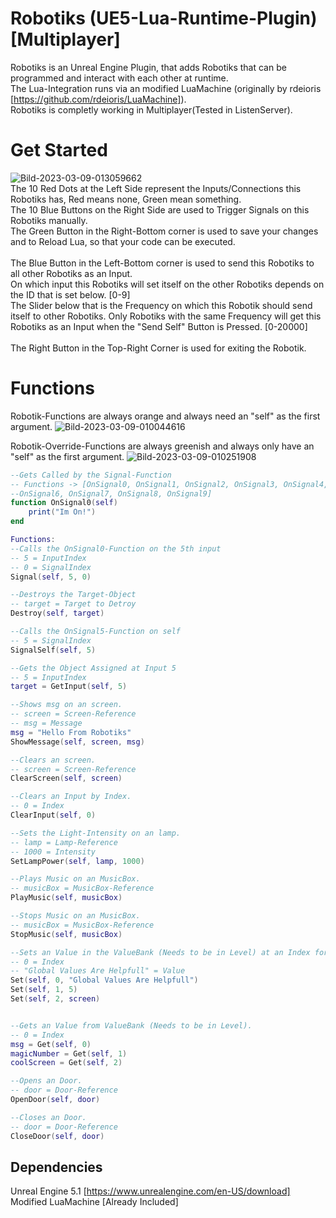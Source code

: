 # Robotiks (UE5-Lua-Runtime-Plugin) [Multiplayer]

Robotiks is an Unreal Engine Plugin, that adds Robotiks that can be programmed and interact with each other at runtime. \
The Lua-Integration runs via an modified LuaMachine (originally by rdeioris [https://github.com/rdeioris/LuaMachine]). \
Robotiks is completly working in Multiplayer(Tested in ListenServer).

# Get Started
<img src="https://i.ibb.co/6nYtNGF/Bild-2023-03-09-013059662.png" alt="Bild-2023-03-09-013059662" border="0"></a> \
The 10 Red Dots at the Left Side represent the Inputs/Connections this Robotiks has, Red means none, Green mean something. \
The 10 Blue Buttons on the Right Side are used to Trigger Signals on this Robotiks manually. \
The Green Button in the Right-Bottom corner is used to save your changes and to Reload Lua, so that your code can be executed. \
\
The Blue Button in the Left-Bottom corner is used to send this Robotiks to all other Robotiks as an Input. \
On which input this Robotiks will set itself on the other Robotiks depends on the ID that is set below. [0-9] \
The Slider below that is the Frequency on which this Robotik should send itself to other Robotiks. Only Robotiks with the same Frequency will get this Robotiks as an Input when the "Send Self" Button is Pressed. [0-20000] \
\
The Right Button in the Top-Right Corner is used for exiting the Robotik.

# Functions
Robotik-Functions are always orange and always need an "self" as the first argument.
<img src="https://i.ibb.co/MfLWD0f/Bild-2023-03-09-010044616.png" alt="Bild-2023-03-09-010044616" border="0"></a>

Robotik-Override-Functions are always greenish and always only have an "self" as the first argument.
<img src="https://i.ibb.co/cJjxTqy/Bild-2023-03-09-010251908.png" alt="Bild-2023-03-09-010251908" border="0"></a> 

```lua
--Gets Called by the Signal-Function
-- Functions -> [OnSignal0, OnSignal1, OnSignal2, OnSignal3, OnSignal4, OnSignal5
--OnSignal6, OnSignal7, OnSignal8, OnSignal9]
function OnSignal0(self)
    print("Im On!")
end

Functions:
--Calls the OnSignal0-Function on the 5th input
-- 5 = InputIndex
-- 0 = SignalIndex
Signal(self, 5, 0)

--Destroys the Target-Object
-- target = Target to Detroy
Destroy(self, target)

--Calls the OnSignal5-Function on self
-- 5 = SignalIndex
SignalSelf(self, 5)

--Gets the Object Assigned at Input 5
-- 5 = InputIndex
target = GetInput(self, 5)

--Shows msg on an screen.
-- screen = Screen-Reference
-- msg = Message
msg = "Hello From Robotiks"
ShowMessage(self, screen, msg)

--Clears an screen.
-- screen = Screen-Reference
ClearScreen(self, screen)

--Clears an Input by Index.
-- 0 = Index
ClearInput(self, 0)

--Sets the Light-Intensity on an lamp.
-- lamp = Lamp-Reference
-- 1000 = Intensity
SetLampPower(self, lamp, 1000)

--Plays Music on an MusicBox.
-- musicBox = MusicBox-Reference
PlayMusic(self, musicBox)

--Stops Music on an MusicBox.
-- musicBox = MusicBox-Reference
StopMusic(self, musicBox)

--Sets an Value in the ValueBank (Needs to be in Level) at an Index for use in other Robotiks or for use at an later time.
-- 0 = Index
-- "Global Values Are Helpfull" = Value
Set(self, 0, "Global Values Are Helpfull")
Set(self, 1, 5)
Set(self, 2, screen)


--Gets an Value from ValueBank (Needs to be in Level).
-- 0 = Index
msg = Get(self, 0)
magicNumber = Get(self, 1)
coolScreen = Get(self, 2)

--Opens an Door.
-- door = Door-Reference
OpenDoor(self, door)

--Closes an Door.
-- door = Door-Reference
CloseDoor(self, door)
```




## Dependencies
Unreal Engine 5.1 [https://www.unrealengine.com/en-US/download] \
Modified LuaMachine [Already Included]
